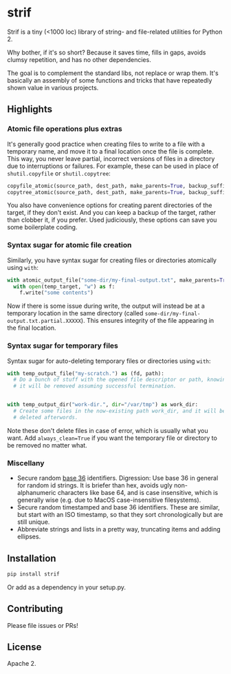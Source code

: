 # strif

Strif is a tiny (<1000 loc) library of string- and file-related utilities for Python 2.

Why bother, if it's so short?
Because it saves time, fills in gaps, avoids clumsy repetition, and has
no other dependencies.

The goal is to complement the standard libs, not replace or wrap them.
It's basically an assembly of some functions and tricks that have repeatedly
shown value in various projects.

## Highlights

### Atomic file operations plus extras

It's generally good practice when creating files to write to a file with a
temporary name, and move it to a final location once the file is complete.
This way, you never leave partial, incorrect versions of files in a directory
due to interruptions or failures. For example, these can be used in place of
`shutil.copyfile` or `shutil.copytree`:

```python
copyfile_atomic(source_path, dest_path, make_parents=True, backup_suffix=None)
copytree_atomic(source_path, dest_path, make_parents=True, backup_suffix=None, symlinks=False)
```

You also have convenience options for creating parent directories of the
target, if they don't exist. And you can keep a backup of the target, rather
than clobber it, if you prefer. Used judiciously, these options can save you some
boilerplate coding.

### Syntax sugar for atomic file creation

Similarly, you have syntax sugar for creating files or directories atomically using `with`:

```python
with atomic_output_file("some-dir/my-final-output.txt", make_parents=True) as temp_target:
  with open(temp_target, "w") as f:
    f.write("some contents")
```

Now if there is some issue during write, the output will instead be at a
temporary location in the same directory (called `some-dir/my-final-output.txt.partial.XXXXX`).
This ensures integrity of the file appearing in the final location.

### Syntax sugar for temporary files

Syntax sugar for auto-deleting temporary files or directories using `with`:

```python
with temp_output_file("my-scratch.") as (fd, path):
  # Do a bunch of stuff with the opened file descriptor or path, knowing
  # it will be removed assuming successful termination.


with temp_output_dir("work-dir.", dir="/var/tmp") as work_dir:
  # Create some files in the now-existing path work_dir, and it will be
  # deleted afterwords.
```

Note these don't delete files in case of error, which is usually what you want.
Add `always_clean=True` if you want the temporary file or directory to be removed
no matter what.

### Miscellany

- Secure random [base 36](https://en.wikipedia.org/wiki/Base36) identifiers.
  Digression: Use base 36 in general for random id strings. It is briefer than
  hex, avoids ugly non-alphanumeric characters like base 64, and is case insensitive,
  which is generally wise (e.g. due to MacOS case-insensitive filesystems).
- Secure random timestamped and base 36 identifiers. These are similar, but start with
  an ISO timestamp, so that they sort chronologically but are still unique.
- Abbreviate strings and lists in a pretty way, truncating items and adding ellipses.

## Installation

```bash
pip install strif
```

Or add as a dependency in your setup.py.

## Contributing

Please file issues or PRs!

## License

Apache 2.
